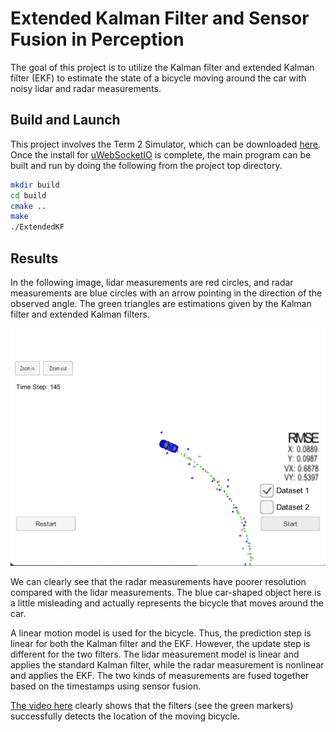 # Extended Kalman Filter and Sensor Fusion in Perception

The goal of this project is to utilize the Kalman filter and extended Kalman filter (EKF) to estimate the state of a bicycle moving around the car with noisy lidar and radar measurements.

## Build and Launch

This project involves the Term 2 Simulator, which can be downloaded [here](https://github.com/udacity/self-driving-car-sim/releases). Once the install for [uWebSocketIO](https://github.com/uWebSockets/uWebSockets) is complete, the main program can be built and run by doing the following from the project top directory.

```sh
mkdir build
cd build
cmake ..
make
./ExtendedKF
```

## Results

In the following image, lidar measurements are red circles, and radar measurements are blue circles with an arrow pointing in the direction of the observed angle. The green triangles are estimations given by the Kalman filter and extended Kalman filters. 

![](image_kalman_filter_perception/result.png)

We can clearly see that the radar measurements have poorer resolution compared with the lidar measurements. The blue car-shaped object here is a little misleading and actually represents the bicycle that moves around the car.

A linear motion model is used for the bicycle. Thus, the prediction step is linear for both the Kalman filter and the EKF. However, the update step is different for the two filters. The lidar measurement model is linear and applies the standard Kalman filter, while the radar measurement is nonlinear and applies the EKF. The two kinds of measurements are fused together based on the timestamps using sensor fusion.

[The video here](https://youtu.be/E2RPJFtib5Q) clearly shows that the filters (see the green markers) successfully detects the location of the moving bicycle.





